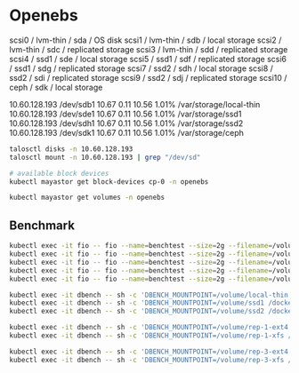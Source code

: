 # Openebs

scsi0   / lvm-thin  / sda   / OS disk
scsi1   / lvm-thin  / sdb   / local storage
scsi2   / lvm-thin  / sdc   / replicated storage 
scsi3   / lvm-thin  / sdd   / replicated storage 
scsi4   / ssd1      / sde   / local storage
scsi5   / ssd1      / sdf   / replicated storage 
scsi6   / ssd1      / sdg   / replicated storage 
scsi7   / ssd2      / sdh   / local storage
scsi8   / ssd2      / sdi   / replicated storage 
scsi9   / ssd2      / sdj   / replicated storage 
scsi10  / ceph      / sdk   / local storage

10.60.128.193   /dev/sdb1    10.67      0.11       10.56           1.01%          /var/storage/local-thin
10.60.128.193   /dev/sde1    10.67      0.11       10.56           1.01%          /var/storage/ssd1
10.60.128.193   /dev/sdh1    10.67      0.11       10.56           1.01%          /var/storage/ssd2
10.60.128.193   /dev/sdk1    10.67      0.11       10.56           1.01%          /var/storage/ceph

```sh
talosctl disks -n 10.60.128.193
talosctl mount -n 10.60.128.193 | grep "/dev/sd"

# available block devices
kubectl mayastor get block-devices cp-0 -n openebs

kubectl mayastor get volumes -n openebs
```

## Benchmark

```sh
kubectl exec -it fio -- fio --name=benchtest --size=2g --filename=/volume/sda/test --direct=1 --rw=randrw --ioengine=libaio --bs=4k --iodepth=16 --numjobs=1 --time_based --runtime=60
kubectl exec -it fio -- fio --name=benchtest --size=2g --filename=/volume/ssd1/test --direct=1 --rw=randrw --ioengine=libaio --bs=4k --iodepth=16 --numjobs=1 --time_based --runtime=60
kubectl exec -it fio -- fio --name=benchtest --size=2g --filename=/volume/ceph/test --direct=1 --rw=randrw --ioengine=libaio --bs=4k --iodepth=16 --numjobs=11 --time_based --runtime=60
kubectl exec -it fio -- fio --name=benchtest --size=2g --filename=/volume/rep-1/test --direct=1 --rw=randrw --ioengine=libaio --bs=4k --iodepth=16 --numjobs=11 --time_based --runtime=60
kubectl exec -it fio -- fio --name=benchtest --size=2g --filename=/volume/rep-3/test --direct=1 --rw=randrw --ioengine=libaio --bs=4k --iodepth=16 --numjobs=11 --time_based --runtime=60
```

```sh
kubectl exec -it dbench -- sh -c 'DBENCH_MOUNTPOINT=/volume/local-thin /docker-entrypoint.sh'
kubectl exec -it dbench -- sh -c 'DBENCH_MOUNTPOINT=/volume/ssd1 /docker-entrypoint.sh'
kubectl exec -it dbench -- sh -c 'DBENCH_MOUNTPOINT=/volume/ssd2 /docker-entrypoint.sh'

kubectl exec -it dbench -- sh -c 'DBENCH_MOUNTPOINT=/volume/rep-1-ext4 /docker-entrypoint.sh'
kubectl exec -it dbench -- sh -c 'DBENCH_MOUNTPOINT=/volume/rep-1-xfs /docker-entrypoint.sh'

kubectl exec -it dbench -- sh -c 'DBENCH_MOUNTPOINT=/volume/rep-3-ext4 /docker-entrypoint.sh'
kubectl exec -it dbench -- sh -c 'DBENCH_MOUNTPOINT=/volume/rep-3-xfs /docker-entrypoint.sh'
```
